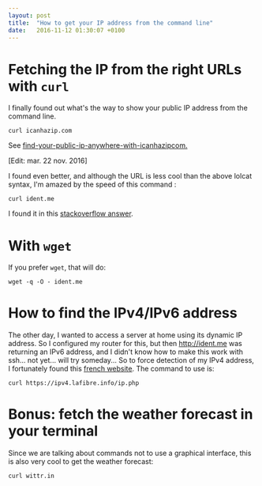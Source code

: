 ```yaml
---
layout: post
title:  "How to get your IP address from the command line"
date:   2016-11-12 01:30:07 +0100
---
```


# Fetching the IP from the right URLs with `curl`

I finally found out what's the way to show your public IP address from the command line.

    curl icanhazip.com

See
[find-your-public-ip-anywhere-with-icanhazipcom.](https://lifehacker.com/5785602/find-your-public-ip-anywhere-with-icanhazipcom)


\[Edit: mar. 22 nov. 2016\]

I found even better, and although the URL is less cool than the above lolcat
syntax, I'm amazed by the speed of this command :

    curl ident.me

I found it in this [stackoverflow answer]().

# With `wget`

If you prefer `wget`, that will do:

    wget -q -O - ident.me


# How to find the IPv4/IPv6 address

The other day, I wanted to access a server at home using its dynamic IP
address. So I configured my router for this, but then <http://ident.me> was
returning an IPv6 address, and I didn't know how to make this work with ssh...
not yet...  will try someday...  So to force detection of my IPv4 address, I
fortunately found this [french website](https://ip.lafibre.info). The command
to use is:

    curl https://ipv4.lafibre.info/ip.php

# Bonus: fetch the weather forecast in your terminal

Since we are talking about commands not to use a graphical interface, this is
also very cool to get the weather forecast:

    curl wittr.in
